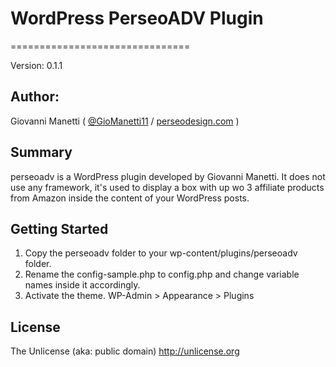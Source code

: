 # WordPress PerseoADV Plugin
===============================

Version: 0.1.1

## Author:

Giovanni Manetti ( [@GioManetti11](http://twitter.com/GioManetti11) / [perseodesign.com](http://perseodesign.com) )

## Summary

perseoadv is a WordPress plugin developed by Giovanni Manetti. It does not use any framework, it's used to display a box with up wo 3 affiliate products from Amazon inside the content of your WordPress posts.

Getting Started
---------------
1. Copy the perseoadv folder to your wp-content/plugins/perseoadv folder.
2. Rename the config-sample.php to config.php and change variable names inside it accordingly.
3. Activate the theme. WP-Admin > Appearance > Plugins

License
-------

The Unlicense (aka: public domain) http://unlicense.org
